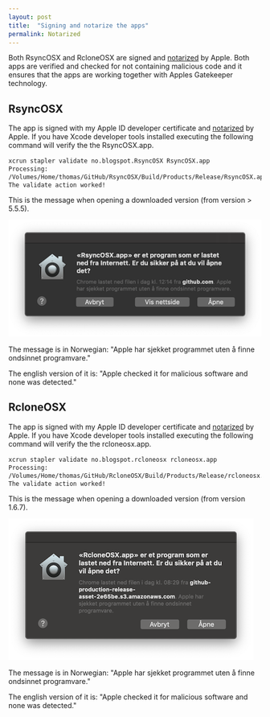 ```yaml
---
layout: post
title:  "Signing and notarize the apps"
permalink: Notarized
---
```

Both RsyncOSX and RcloneOSX are signed and [notarized](https://support.apple.com/en-us/HT202491) by Apple. Both apps are verified and checked for not containing malicious code and it ensures that the apps are working together with Apples Gatekeeper technology.

## RsyncOSX

The app is signed with my Apple ID developer certificate and [notarized](https://support.apple.com/en-us/HT202491) by Apple. If you have Xcode developer tools installed executing the following command will verify the the RsyncOSX.app.
```
xcrun stapler validate no.blogspot.RsyncOSX RsyncOSX.app
Processing: /Volumes/Home/thomas/GitHub/RsyncOSX/Build/Products/Release/RsyncOSX.app
The validate action worked!
```
This is the message when opening a downloaded version (from version > 5.5.5).

![](/images/RsyncOSX/master/notarize/verifyRsyncOSX.png)

The message is in Norwegian: "Apple har sjekket programmet uten å finne ondsinnet programvare."  

The english version of it is: "Apple checked it for malicious software and none was detected."

## RcloneOSX

The app is signed with my Apple ID developer certificate and [notarized](https://support.apple.com/en-us/HT202491) by Apple. If you have Xcode developer tools installed executing the following command will verify the the rcloneosx.app.
```
xcrun stapler validate no.blogspot.rcloneosx rcloneosx.app
Processing: /Volumes/Home/thomas/GitHub/RcloneOSX/Build/Products/Release/rcloneosx.app
The validate action worked!
```
This is the message when opening a downloaded version (from version 1.6.7).

![](/images/RsyncOSX/master/notarize/verifyRcloneOSX.png)

The message is in Norwegian: "Apple har sjekket programmet uten å finne ondsinnet programvare."  

The english version of it is: "Apple checked it for malicious software and none was detected."
